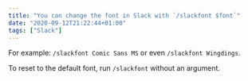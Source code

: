 ```yaml
---
title: "You can change the font in Slack with `/slackfont $font`"
date: "2020-09-12T21:22:44+01:00"
tags: ["Slack"]
---
```


For example: `/slackfont Comic Sans MS` or even `/slackfont Wingdings`.

To reset to the default font, run `/slackfont` without an argument.
